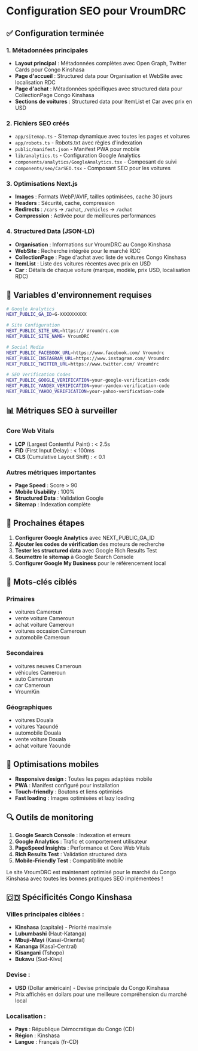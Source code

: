 # Configuration SEO pour VroumDRC

## ✅ Configuration terminée

### 1. Métadonnées principales

- **Layout principal** : Métadonnées complètes avec Open Graph, Twitter Cards pour Congo Kinshasa
- **Page d'accueil** : Structured data pour Organisation et WebSite avec localisation RDC
- **Page d'achat** : Métadonnées spécifiques avec structured data pour CollectionPage Congo Kinshasa
- **Sections de voitures** : Structured data pour ItemList et Car avec prix en USD

### 2. Fichiers SEO créés

- `app/sitemap.ts` - Sitemap dynamique avec toutes les pages et voitures
- `app/robots.ts` - Robots.txt avec règles d'indexation
- `public/manifest.json` - Manifest PWA pour mobile
- `lib/analytics.ts` - Configuration Google Analytics
- `components/analytics/GoogleAnalytics.tsx` - Composant de suivi
- `components/seo/CarSEO.tsx` - Composant SEO pour les voitures

### 3. Optimisations Next.js

- **Images** : Formats WebP/AVIF, tailles optimisées, cache 30 jours
- **Headers** : Sécurité, cache, compression
- **Redirects** : `/cars` → `/achat`, `/vehicles` → `/achat`
- **Compression** : Activée pour de meilleures performances

### 4. Structured Data (JSON-LD)

- **Organisation** : Informations sur VroumDRC au Congo Kinshasa
- **WebSite** : Recherche intégrée pour le marché RDC
- **CollectionPage** : Page d'achat avec liste de voitures Congo Kinshasa
- **ItemList** : Liste des voitures récentes avec prix en USD
- **Car** : Détails de chaque voiture (marque, modèle, prix USD, localisation RDC)

## 🚀 Variables d'environnement requises

```bash
# Google Analytics
NEXT_PUBLIC_GA_ID=G-XXXXXXXXXX

# Site Configuration
NEXT_PUBLIC_SITE_URL=https:// Vroumdrc.com
NEXT_PUBLIC_SITE_NAME= VroumDRC

# Social Media
NEXT_PUBLIC_FACEBOOK_URL=https://www.facebook.com/ Vroumdrc
NEXT_PUBLIC_INSTAGRAM_URL=https://www.instagram.com/ Vroumdrc
NEXT_PUBLIC_TWITTER_URL=https://www.twitter.com/ Vroumdrc

# SEO Verification Codes
NEXT_PUBLIC_GOOGLE_VERIFICATION=your-google-verification-code
NEXT_PUBLIC_YANDEX_VERIFICATION=your-yandex-verification-code
NEXT_PUBLIC_YAHOO_VERIFICATION=your-yahoo-verification-code
```

## 📊 Métriques SEO à surveiller

### Core Web Vitals

- **LCP** (Largest Contentful Paint) : < 2.5s
- **FID** (First Input Delay) : < 100ms
- **CLS** (Cumulative Layout Shift) : < 0.1

### Autres métriques importantes

- **Page Speed** : Score > 90
- **Mobile Usability** : 100%
- **Structured Data** : Validation Google
- **Sitemap** : Indexation complète

## 🔧 Prochaines étapes

1. **Configurer Google Analytics** avec NEXT_PUBLIC_GA_ID
2. **Ajouter les codes de vérification** des moteurs de recherche
3. **Tester les structured data** avec Google Rich Results Test
4. **Soumettre le sitemap** à Google Search Console
5. **Configurer Google My Business** pour le référencement local

## 🎯 Mots-clés ciblés

### Primaires

- voitures Cameroun
- vente voiture Cameroun
- achat voiture Cameroun
- voitures occasion Cameroun
- automobile Cameroun

### Secondaires

- voitures neuves Cameroun
- véhicules Cameroun
- auto Cameroun
- car Cameroun
- VroumKin

### Géographiques

- voitures Douala
- voitures Yaoundé
- automobile Douala
- vente voiture Douala
- achat voiture Yaoundé

## 📱 Optimisations mobiles

- **Responsive design** : Toutes les pages adaptées mobile
- **PWA** : Manifest configuré pour installation
- **Touch-friendly** : Boutons et liens optimisés
- **Fast loading** : Images optimisées et lazy loading

## 🔍 Outils de monitoring

1. **Google Search Console** : Indexation et erreurs
2. **Google Analytics** : Trafic et comportement utilisateur
3. **PageSpeed Insights** : Performance et Core Web Vitals
4. **Rich Results Test** : Validation structured data
5. **Mobile-Friendly Test** : Compatibilité mobile

Le site VroumDRC est maintenant optimisé pour le marché du Congo Kinshasa avec toutes les bonnes pratiques SEO implémentées !

## 🇨🇩 **Spécificités Congo Kinshasa**

### **Villes principales ciblées :**

- **Kinshasa** (capitale) - Priorité maximale
- **Lubumbashi** (Haut-Katanga)
- **Mbuji-Mayi** (Kasaï-Oriental)
- **Kananga** (Kasaï-Central)
- **Kisangani** (Tshopo)
- **Bukavu** (Sud-Kivu)

### **Devise :**

- **USD** (Dollar américain) - Devise principale du Congo Kinshasa
- Prix affichés en dollars pour une meilleure compréhension du marché local

### **Localisation :**

- **Pays** : République Démocratique du Congo (CD)
- **Région** : Kinshasa
- **Langue** : Français (fr-CD)
